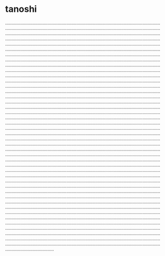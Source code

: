 # tanoshi
...........................................................................................................................................................................................................................................................................................................................................................................................................................................................................................................................................................................................................................................................................................................................................................................................................................................................................................................................................................................................................................................................................................................................................................................................................................................................................................................................................................................................................................................................................................................................................................................................................................................................................................................................................................................................................................................................................................................................................................................................................................................................................................................................................................................................................................................................................................................................................................................................................................................................................................................................................................................................................................................................................................................................................................................................................................................................................................................................................................................................................................................................................................................................................................................................................................................................................................................................................................................................................................................................................................................................................................................................................................................................................................................................................................................................................................................................................................................................................................................................................................................................................................................................................................................................................................................................................................................................................................................................................................................................................................................................................................................................................................................................................................................................................................................................................................................................................................................................................................................................................................................................................................................................................................................................................................................................................................................................................................................................................................................................................................................................................................................................